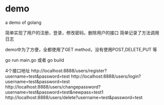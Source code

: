 # demo
a demo of golang


简单实现了用户的注册，登录，修改密码，删除用户的接口
简单记录了方法调用日志

demo中为了方便，全都使用了GET method，没有使用POST,DELETE,PUT 等

go run main.go
或者  go build


4个接口地址
http://localhost:8888/users/register?username=test&password=test
http://localhost:8888/users/login?username=test&password=test
http://localhost:8888/users/changepassword?username=test&password=test&newpass=test1
http://localhost:8888/users/delete?username=test&password=test

